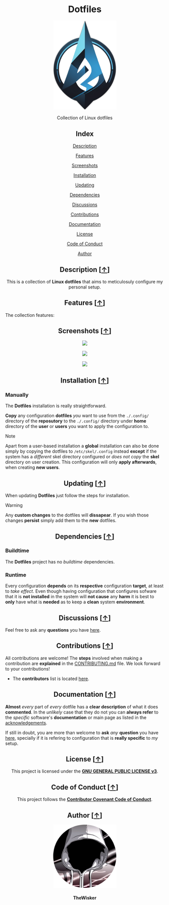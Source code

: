 <h1 align="center">Dotfiles</h1>
<div align="center">
    <a href="https://github.com/TheWisker/Dotfiles">
        <img width="200" src="./assets/logo.png">
    </a>
</div>
<p align="center">Collection of Linux dotfiles</p>

<h2 align="center">Index</h2>

<div align="center">

  [Description][description]

  [Features][features]

  [Screenshots][screenshots]

  [Installation][installation]

  [Updating][updating]

  [Dependencies][dependencies]

  [Discussions][discussions]

  [Contributions][contributions]

  [Documentation][documentation]

  [License][license]

  [Code of Conduct][coc]

  [Author][author]

</div>

<h2 align="center">Description [<a href="https://github.com/TheWisker/Dotfiles#index">↑</a>]</h2>

<p align="center">This is a collection of <b>Linux dotfiles</b> that aims to meticulosuly configure my personal setup.</p>

<h2 align="center">Features [<a href="https://github.com/TheWisker/Dotfiles#index">↑</a>]</h2>

The collection features:

<h2 align="center">Screenshots [<a href="https://github.com/TheWisker/Dotfiles#index">↑</a>]</h2>

<p align="center">
  <img src="./assets/screenshots/Screenshot_One.png"/>
</p>

<p align="center">
  <img src="./assets/screenshots/Screenshot_Two.png"/>
</p>

<p align="center">
  <img src="./assets/screenshots/Screenshot_Three.png"/>
</p>

<h2 align="center">Installation [<a href="https://github.com/TheWisker/Dotfiles#index">↑</a>]</h2>

<h3>Manually</h3>

The **Dotfiles** installation is really straightforward.

**Copy** any configuration **dotfiles** *you* want to use from the `./.config/` directory of the **reposutory** to the `./.config/` directory under **home** directory of the **user** or **users** you want to apply the configuration to.

> [!NOTE]
> Apart from a user-based installation a **global** installation can also be done simply by copying the dotfiles to `/etc/skel/.config`
> instead **except** if the system has a *different* skel directory configured or *does not copy* the **skel** directory on user creation.
> This configuration will only **apply afterwards**, when creating **new users**.

<h2 align="center">Updating [<a href="https://github.com/TheWisker/Dotfiles#index">↑</a>]</h2>

When updating **Dotfiles** just follow the steps for installation.

> [!WARNING]
> Any **custom changes** to the dotfiles will **dissapear**. If you wish those changes **persist** simply add them to the **new** dotfiles.

<h2 align="center">Dependencies [<a href="https://github.com/TheWisker/Dotfiles#index">↑</a>]</h2>

<h3 align="left">Buildtime</h3>

The **Dotfiles** project has no *buildtime* dependencies.

<h3 align="left">Runtime</h3>

Every configuration **depends** on its **respective** configuration **target**, at least to *take effect*.
Even though having configuration that configures sofware that it is **not installed** in the system will **not cause** any **harm**
it is best to **only** have what is **needed** as to keep a **clean** system **environment**.

<h2 align="center">Discussions [<a href="https://github.com/TheWisker/Dotfiles#index">↑</a>]</h2>

Feel free to ask any **questions** you have [here][discussion-questions].

<h2 align="center">Contributions [<a href="https://github.com/TheWisker/Dotfiles#index">↑</a>]</h2>

All contributions are welcome!
The **steps** involved when making a contribution are **explained** in the [CONTRIBUTING.md][contributing] file.
We look forward to your contributions!

- The **contributors** list is located [here][contributors].

<h2 align="center">Documentation [<a href="https://github.com/TheWisker/Dotfiles#index">↑</a>]</h2>

**Almost** *every* part of *every* dotfile has a **clear description** of what it does **commented**. In the *unlikely* case that they do not
you can **always refer** to the *specific* software's **documentation** or main page as listed in the [acknowledgements][acknowledgements].

If still in doubt, you are more than welcome to **ask** *any* **question** you have [here][discussion-questions], specially if it is refering to configuration
that is **really specific** to *my* setup.

<h2 align="center">License [<a href="https://github.com/TheWisker/Dotfiles#index">↑</a>]</h2>

<p align="center"> This project is licensed under the <a href="./LICENSE"><b>GNU GENERAL PUBLIC LICENSE v3</b></a>.</p>

<h2 align="center">Code of Conduct [<a href="https://github.com/TheWisker/Dotfiles#index">↑</a>]</h2>

<p align="center"> This project follows the <a href="./.github/CODE_OF_CONDUCT.md"><b>Contributor Covenant Code of Conduct</b></a>.</p>

<h2 align="center">Author [<a href="https://github.com/TheWisker/Dotfiles#index">↑</a>]</h2>
<div align="center">
    <a href="https://github.com/TheWisker">
        <img width="200" height="200" src="./assets/profile.png"></img>
    </a>
</div>
<h4 align="center">TheWisker</h4>

[description]: https://github.com/TheWisker/Dotfiles#description-
[features]: https://github.com/TheWisker/Dotfiles#features-
[screenshots]: https://github.com/TheWisker/Dotfiles#screenshots-
[installation]: https://github.com/TheWisker/Dotfiles#installation-
[updating]: https://github.com/TheWisker/Dotfiles#updating-
[dependencies]: https://github.com/TheWisker/Dotfiles#dependencies-
[discussions]: https://github.com/TheWisker/Dotfiles#discussions-
[contributions]: https://github.com/TheWisker/Dotfiles#contributions-
[documentation]: https://github.com/TheWisker/Dotfiles#documentation-
[license]: https://github.com/TheWisker/Dotfiles#license-
[coc]: https://github.com/TheWisker/Dotfiles#code-of-conduct-
[author]: https://github.com/TheWisker/Dotfiles#author-
[discussion-questions]: https://github.com/TheWisker/Dotfiles/discussions/categories/q-a
[contributing]: ./CONTRIBUTING.md
[contributors]: ./CONTRIBUTORS.md
[acknowledgements]: ./ACKNOWLEDGMENTS.md
